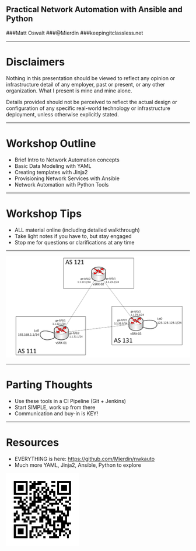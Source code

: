 ## Practical Network Automation with Ansible and Python

###Matt Oswalt
###@Mierdin
###keepingitclassless.net

---

# Disclaimers

<!--
Just a disclaimer on what I'll be covering....in short,
I do have a day job, and this is not that.
-->

Nothing in this presentation should be viewed to reflect any opinion or infrastructure detail of any employer, past or present, or any other organization. What I present is mine and mine alone.

Details provided should not be perceived to reflect the actual design or configuration of any specific real-world technology or infrastructure deployment, unless otherwise explicitly stated.

---

# Workshop Outline

- Brief Intro to Network Automation concepts
- Basic Data Modeling with YAML
- Creating templates with Jinja2
- Provisioning Network Services with Ansible
- Network Automation with Python Tools

---

# Workshop Tips

- ALL material online (including detailed walkthrough)
- Take light notes if you have to, but stay engaged
- Stop me for questions or clarifications at any time

---

![inline](images/topology.png)

---

# Parting Thoughts

- Use these tools in a CI Pipeline (Git + Jenkins)
- Start SIMPLE, work up from there
- Communication and buy-in is KEY!

---

# Resources

- EVERYTHING is here: https://github.com/Mierdin/nwkauto
- Much more YAML, Jinja2, Ansible, Python to explore

![inline](images/qrcode.png)